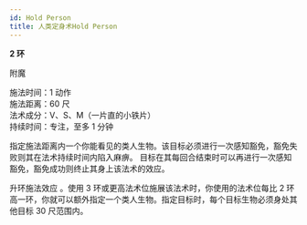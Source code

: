 ```yaml
---
id: Hold Person
title: 人类定身术Hold Person
---
```


**2 环**

附魔

施法时间：1 动作  
施法距离：60 尺  
法术成分：V、S、M（一片直的小铁片）  
持续时间：专注，至多 1 分钟

指定施法距离内一个你能看见的类人生物。该目标必须进行一次感知豁免，豁免失败则其在法术持续时间内陷入麻痹。
目标在其每回合结束时可以再进行一次感知豁免，豁免成功则终止其身上该法术的效应。

升环施法效应
。使用 3 环或更高法术位施展该法术时，你使用的法术位每比 2 环高一环，你就可以额外指定一个类人生物。指定目标时，每个目标生物必须身处其他目标 30 尺范围内。
